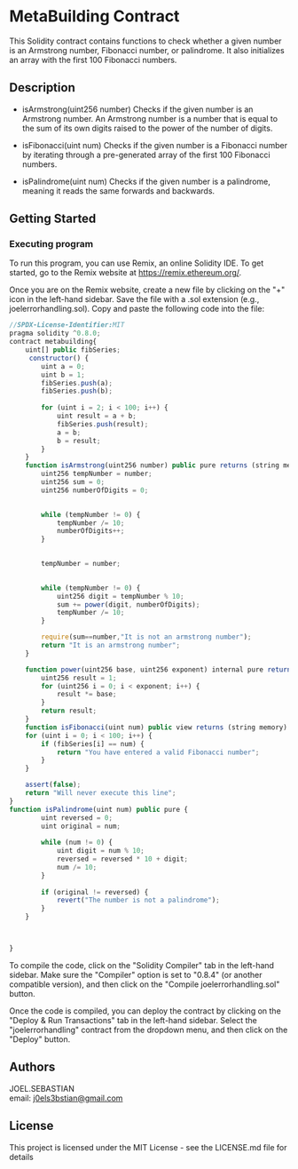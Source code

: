 # MetaBuilding Contract
This Solidity contract contains functions to check whether a given number is an Armstrong number, Fibonacci number, or palindrome. It also initializes an array with the first 100 Fibonacci numbers.
## Description

* isArmstrong(uint256 number)
Checks if the given number is an Armstrong number. An Armstrong number is a number that is equal to the sum of its own digits raised to the power of the number of digits.

* isFibonacci(uint num)
Checks if the given number is a Fibonacci number by iterating through a pre-generated array of the first 100 Fibonacci numbers.

* isPalindrome(uint num)
Checks if the given number is a palindrome, meaning it reads the same forwards and backwards.
## Getting Started

### Executing program

To run this program, you can use Remix, an online Solidity IDE. To get started, go to the Remix website at https://remix.ethereum.org/.

Once you are on the Remix website, create a new file by clicking on the "+" icon in the left-hand sidebar. Save the file with a .sol extension (e.g., joelerrorhandling.sol). Copy and paste the following code into the file:

```javascript
//SPDX-License-Identifier:MIT
pragma solidity ^0.8.0;
contract metabuilding{
    uint[] public fibSeries;
     constructor() {
        uint a = 0;
        uint b = 1;
        fibSeries.push(a);
        fibSeries.push(b);
        
        for (uint i = 2; i < 100; i++) {
            uint result = a + b;
            fibSeries.push(result);
            a = b;
            b = result;
        }
    }
    function isArmstrong(uint256 number) public pure returns (string memory) {
        uint256 tempNumber = number;
        uint256 sum = 0;
        uint256 numberOfDigits = 0;

        
        while (tempNumber != 0) {
            tempNumber /= 10;
            numberOfDigits++;
        }

        
        tempNumber = number;

        
        while (tempNumber != 0) {
            uint256 digit = tempNumber % 10;
            sum += power(digit, numberOfDigits);
            tempNumber /= 10;
        }

        require(sum==number,"It is not an armstrong number");
        return "It is an armstrong number";
    }

    function power(uint256 base, uint256 exponent) internal pure returns (uint256) {
        uint256 result = 1;
        for (uint256 i = 0; i < exponent; i++) {
            result *= base;
        }
        return result;
    }
    function isFibonacci(uint num) public view returns (string memory) {
    for (uint i = 0; i < 100; i++) {
        if (fibSeries[i] == num) {
            return "You have entered a valid Fibonacci number";
        }
    }

    assert(false);
    return "Will never execute this line"; 
}
function isPalindrome(uint num) public pure {
        uint reversed = 0;
        uint original = num;
        
        while (num != 0) {
            uint digit = num % 10;
            reversed = reversed * 10 + digit;
            num /= 10;
        }
        
        if (original != reversed) {
            revert("The number is not a palindrome");
        }
    }



}

```

To compile the code, click on the "Solidity Compiler" tab in the left-hand sidebar. Make sure the "Compiler" option is set to "0.8.4" (or another compatible version), and then click on the "Compile joelerrorhandling.sol" button.

Once the code is compiled, you can deploy the contract by clicking on the "Deploy & Run Transactions" tab in the left-hand sidebar. Select the "joelerrorhandling" contract from the dropdown menu, and then click on the "Deploy" button.

## Authors
 JOEL.SEBASTIAN  
email: j0els3bstian@gmail.com

## License

This project is licensed under the MIT License - see the LICENSE.md file for details
